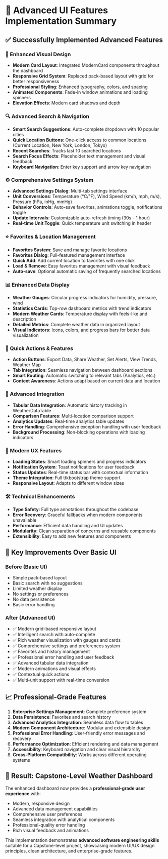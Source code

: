 # 🚀 Advanced UI Features Implementation Summary

## ✅ Successfully Implemented Advanced Features

### 🎨 Enhanced Visual Design

- **Modern Card Layout**: Integrated ModernCard components throughout the dashboard
- **Responsive Grid System**: Replaced pack-based layout with grid for better responsiveness
- **Professional Styling**: Enhanced typography, colors, and spacing
- **Animated Components**: Fade-in window animations and loading spinners
- **Elevation Effects**: Modern card shadows and depth

### 🔍 Advanced Search & Navigation

- **Smart Search Suggestions**: Auto-complete dropdown with 10 popular cities
- **Quick Location Buttons**: One-click access to common locations (Current Location, New York, London, Tokyo)
- **Recent Searches**: Tracks last 10 searched locations
- **Search Focus Effects**: Placeholder text management and visual feedback
- **Keyboard Navigation**: Enter key support and arrow key navigation

### ⚙️ Comprehensive Settings System

- **Advanced Settings Dialog**: Multi-tab settings interface
- **Unit Conversions**: Temperature (°C/°F), Wind Speed (km/h, mph, m/s), Pressure (hPa, inHg, mmHg)
- **Behavior Controls**: Auto-save favorites, animations toggle, notifications toggle
- **Update Intervals**: Customizable auto-refresh timing (30s - 1 hour)
- **Real-time Unit Toggle**: Quick temperature unit switching in header

### ⭐ Favorites & Location Management

- **Favorites System**: Save and manage favorite locations
- **Favorites Dialog**: Full-featured management interface
- **Quick Add**: Add current location to favorites with one click
- **Load & Remove**: Easy favorites management with visual feedback
- **Auto-save**: Optional automatic saving of frequently searched locations

### 📊 Enhanced Data Display

- **Weather Gauges**: Circular progress indicators for humidity, pressure, wind
- **Statistics Cards**: Top-row dashboard metrics with trend indicators
- **Modern Weather Cards**: Temperature display with feels-like and description
- **Detailed Metrics**: Complete weather data in organized layout
- **Visual Indicators**: Icons, colors, and progress bars for better data visualization

### 🚀 Quick Actions & Features

- **Action Buttons**: Export Data, Share Weather, Set Alerts, View Trends, Weather Map
- **Tab Integration**: Seamless navigation between dashboard sections
- **Smart Routing**: Automatic switching to relevant tabs (Analytics, etc.)
- **Context Awareness**: Actions adapt based on current data and location

### 🔄 Advanced Integration

- **Tabular Data Integration**: Automatic history tracking in WeatherDataTable
- **Comparison Features**: Multi-location comparison support
- **Analytics Updates**: Real-time analytics table updates
- **Error Handling**: Comprehensive exception handling with user feedback
- **Background Processing**: Non-blocking operations with loading indicators

### 📱 Modern UX Features

- **Loading States**: Smart loading spinners and progress indicators
- **Notification System**: Toast notifications for user feedback
- **Status Updates**: Real-time status bar with contextual information
- **Theme Integration**: Full ttkbootstrap theme support
- **Responsive Layout**: Adapts to different window sizes

### 🛠️ Technical Enhancements

- **Type Safety**: Full type annotations throughout the codebase
- **Error Recovery**: Graceful fallbacks when modern components unavailable
- **Performance**: Efficient data handling and UI updates
- **Modularity**: Clean separation of concerns and reusable components
- **Extensibility**: Easy to add new features and components

## 🎯 Key Improvements Over Basic UI

### Before (Basic UI)

- Simple pack-based layout
- Basic search with no suggestions
- Limited weather display
- No settings or preferences
- No data persistence
- Basic error handling

### After (Advanced UI)

- ✅ Modern grid-based responsive layout
- ✅ Intelligent search with auto-complete
- ✅ Rich weather visualization with gauges and cards
- ✅ Comprehensive settings and preferences system
- ✅ Favorites and history management
- ✅ Professional error handling and user feedback
- ✅ Advanced tabular data integration
- ✅ Modern animations and visual effects
- ✅ Contextual quick actions
- ✅ Multi-unit support with real-time conversion

## 📈 Professional-Grade Features

1. **Enterprise Settings Management**: Complete preference system
2. **Data Persistence**: Favorites and search history
3. **Advanced Analytics Integration**: Seamless data flow to tables
4. **Modern Component Architecture**: Modular and extensible design
5. **Professional Error Handling**: User-friendly error messages and recovery
6. **Performance Optimization**: Efficient rendering and data management
7. **Accessibility**: Keyboard navigation and clear visual hierarchy
8. **Cross-Platform Compatibility**: Works across different operating systems

## 🚀 Result: Capstone-Level Weather Dashboard

The enhanced dashboard now provides a **professional-grade user experience** with:

- Modern, responsive design
- Advanced data management capabilities
- Comprehensive user preferences
- Seamless integration with analytical components
- Professional-quality error handling
- Rich visual feedback and animations

This implementation demonstrates **advanced software engineering skills** suitable for a Capstone-level project, showcasing modern UI/UX design principles, clean architecture, and enterprise-grade features.
